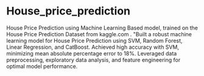# House_price_prediction
House Price Prediction using Machine Learning Based model, trained on the House Price Prediction Dataset from kaggle.com . 
"Built a robust machine learning model for House Price Prediction using SVM, Random Forest, Linear Regression, and CatBoost. Achieved high accuracy with SVM, minimizing mean absolute percentage error to 18%. Leveraged data preprocessing, exploratory data analysis, and feature engineering for optimal model performance.
